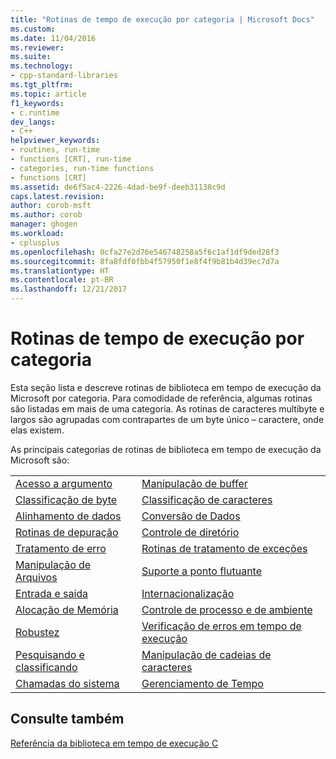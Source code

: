 ```yaml
---
title: "Rotinas de tempo de execução por categoria | Microsoft Docs"
ms.custom: 
ms.date: 11/04/2016
ms.reviewer: 
ms.suite: 
ms.technology:
- cpp-standard-libraries
ms.tgt_pltfrm: 
ms.topic: article
f1_keywords:
- c.runtime
dev_langs:
- C++
helpviewer_keywords:
- routines, run-time
- functions [CRT], run-time
- categories, run-time functions
- functions [CRT]
ms.assetid: de6f5ac4-2226-4dad-be9f-deeb31138c9d
caps.latest.revision: 
author: corob-msft
ms.author: corob
manager: ghogen
ms.workload:
- cplusplus
ms.openlocfilehash: 0cfa27e2d76e546748258a5f6c1af1df9ded28f3
ms.sourcegitcommit: 8fa8fdf0fbb4f57950f1e8f4f9b81b4d39ec7d7a
ms.translationtype: HT
ms.contentlocale: pt-BR
ms.lasthandoff: 12/21/2017
---
```

# <a name="run-time-routines-by-category"></a>Rotinas de tempo de execução por categoria
Esta seção lista e descreve rotinas de biblioteca em tempo de execução da Microsoft por categoria. Para comodidade de referência, algumas rotinas são listadas em mais de uma categoria. As rotinas de caracteres multibyte e largos são agrupadas com contrapartes de um byte único – caractere, onde elas existem.  
  
 As principais categorias de rotinas de biblioteca em tempo de execução da Microsoft são:  
  
|||  
|-|-|  
|[Acesso a argumento](../c-runtime-library/argument-access.md)|[Manipulação de buffer](../c-runtime-library/buffer-manipulation.md)|  
|[Classificação de byte](../c-runtime-library/byte-classification.md)|[Classificação de caracteres](../c-runtime-library/character-classification.md)|  
|[Alinhamento de dados](../c-runtime-library/data-alignment.md)|[Conversão de Dados](../c-runtime-library/data-conversion.md)|  
|[Rotinas de depuração](../c-runtime-library/debug-routines.md)|[Controle de diretório](../c-runtime-library/directory-control.md)|  
|[Tratamento de erro](../c-runtime-library/error-handling-crt.md)|[Rotinas de tratamento de exceções](../c-runtime-library/exception-handling-routines.md)|  
|[Manipulação de Arquivos](../c-runtime-library/file-handling.md)|[Suporte a ponto flutuante](../c-runtime-library/floating-point-support.md)|  
|[Entrada e saída](../c-runtime-library/input-and-output.md)|[Internacionalização](../c-runtime-library/internationalization.md)|  
|[Alocação de Memória](../c-runtime-library/memory-allocation.md)|[Controle de processo e de ambiente](../c-runtime-library/process-and-environment-control.md)|  
|[Robustez](../c-runtime-library/robustness.md)|[Verificação de erros em tempo de execução](../c-runtime-library/run-time-error-checking.md)|  
|[Pesquisando e classificando](../c-runtime-library/searching-and-sorting.md)|[Manipulação de cadeias de caracteres](../c-runtime-library/string-manipulation-crt.md)|  
|[Chamadas do sistema](../c-runtime-library/system-calls.md)|[Gerenciamento de Tempo](../c-runtime-library/time-management.md)|  
  
## <a name="see-also"></a>Consulte também  
 [Referência da biblioteca em tempo de execução C](../c-runtime-library/c-run-time-library-reference.md)